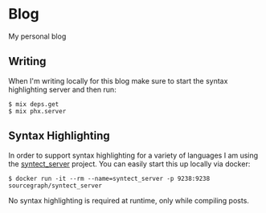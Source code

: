 # Blog

My personal blog

## Writing

When I'm writing locally for this blog make sure to start the syntax highlighting server and then run:

```shell
$ mix deps.get
$ mix phx.server
```

## Syntax Highlighting

In order to support syntax highlighting for a variety of languages I am using the [syntect_server](https://github.com/sourcegraph/syntect_server) project.
You can easily start this up locally via docker:

```
$ docker run -it --rm --name=syntect_server -p 9238:9238 sourcegraph/syntect_server
```

No syntax highlighting is required at runtime, only while compiling posts.